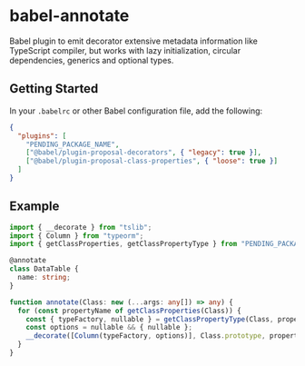 # babel-annotate

Babel plugin to emit decorator extensive metadata information like TypeScript
compiler, but works with lazy initialization, circular dependencies, generics
and optional types.

## Getting Started

In your `.babelrc` or other Babel configuration file, add the following:

```json
{
  "plugins": [
    "PENDING_PACKAGE_NAME",
    ["@babel/plugin-proposal-decorators", { "legacy": true }],
    ["@babel/plugin-proposal-class-properties", { "loose": true }]
  ]
}
```

## Example

```ts
import { __decorate } from "tslib";
import { Column } from "typeorm";
import { getClassProperties, getClassPropertyType } from "PENDING_PACKAGE_NAME";

@annotate
class DataTable {
  name: string;
}

function annotate(Class: new (...args: any[]) => any) {
  for (const propertyName of getClassProperties(Class)) {
    const { typeFactory, nullable } = getClassPropertyType(Class, propertyName);
    const options = nullable && { nullable };
    __decorate([Column(typeFactory, options)], Class.prototype, propertyName);
  }
}
```
